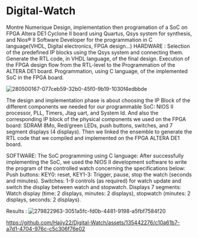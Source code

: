 # Digital-Watch
Montre Numerique
Design, implementation then programation of a SoC on FPGA Altera DE1 Cyclone II board using Quartus, Qsys system for synthesis, and Nios® II Software Developer for the programmation in C language(VHDL, Digital electronics, FPGA design...)
HARDWARE :
 Selection of the predefined IP blocks using the Qsys system and connecting them.
 Generate the RTL code, in VHDL language, of the final design.
 Execution of the FPGA design flow from the RTL-level to the Programmation of the ALTERA DE1 board.
 Programmation, using C language, of the implemented SoC in the FPGA board.
 
![280500167-077ceb59-32b0-45f0-9b19-1030f4edbbde](https://github.com/Hajjy22/Digital-Watch/assets/135442276/eb32e72c-ab63-4bb4-9f18-2457f5a7357a)

The design and implementation phase is about choosing the IP Block of the different components we needed for our programmable SoC: NIOS II processor, PLL, Timers, Jtag uart, and System Id. And also the corresponding IP block of the physical components we used on the FPGA board: SDRAM 8Mo, Red/green LEDs, push buttons, switches, and 7 segment displays (4 displays). Then we linked the ensemble to generate the RTL code that we compiled and implemented on the FPGA ALTERA DE1 board.

SOFTWARE:
 The SoC programming using C language: After successfully implementing the SoC, we used the NIOS II development software to write the program of the controlled watch concerning the specifications below:
Push buttons: KEY0: reset, KEY1-3: Trigger, pause, stop the watch (seconds and minutes).
Switches: 1-9 controls (as required) for watch update and switch the display between watch and stopwatch.
Displays 7 segments: Watch display (time: 2 displays, minutes: 2 displays), stopwatch (minutes: 2 displays, seconds: 2 displays).


Results :
![279822963-3051a5fc-fd0b-4481-9198-a5fbf7584f20](https://github.com/Hajjy22/Digital-Watch/assets/135442276/1ad7c7b7-d378-4cc9-9494-d5ccb54ad3df)


https://github.com/Hajjy22/Digital-Watch/assets/135442276/c10a61b7-a7d1-4704-976c-c5c306f76e02

